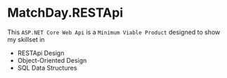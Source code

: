 # MatchDay.RESTApi

This `ASP.NET Core Web Api` is a `Minimum Viable Product` designed to show my skillset in 
- RESTApi Design
- Object-Oriented Design
- SQL Data Structures
